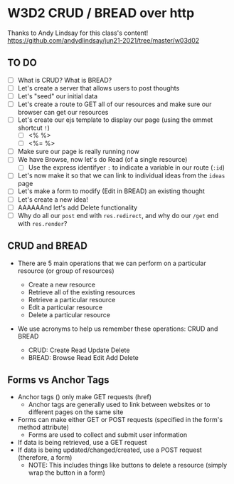 # W3D2 CRUD / BREAD over http

Thanks to Andy Lindsay for this class's content!
https://github.com/andydlindsay/jun21-2021/tree/master/w03d02

## TO DO

- [ ] What is CRUD? What is BREAD?
- [ ] Let's create a server that allows users to post thoughts
- [ ] Let's "seed" our initial data
- [ ] Let's create a route to GET all of our resources and make sure our browser can get our resources
- [ ] Let's create our ejs template to display our page (using the emmet shortcut `!`)
  - [ ] <% %>
  - [ ] <%= %>
- [ ] Make sure our page is really running now
- [ ] We have Browse, now let's do Read (of a single resource)
  - [ ] Use the express identifyer `:` to indicate a variable in our route (`:id`)
- [ ] Let's now make it so that we can link to individual ideas from the `ideas` page
- [ ] Let's make a form to modify (Edit in BREAD) an existing thought
- [ ] Let's create a new idea!
- [ ] AAAAAAnd let's add Delete functionality
- [ ] Why do all our `post` end with `res.redirect`, and why do our `/get` end with `res.render`?

## CRUD and BREAD

- There are 5 main operations that we can perform on a particular resource (or group of resources)

  - Create a new resource
  - Retrieve all of the existing resources
  - Retrieve a particular resource
  - Edit a particular resource
  - Delete a particular resource

- We use acronyms to help us remember these operations: CRUD and BREAD
  - CRUD: Create Read Update Delete
  - BREAD: Browse Read Edit Add Delete

## Forms vs Anchor Tags

- Anchor tags (<a></a>) only make GET requests (href)
  - Anchor tags are generally used to link between websites or to different pages on the same site
- Forms can make either GET or POST requests (specified in the form's method attribute)
  - Forms are used to collect and submit user information
- If data is being retrieved, use a GET request
- If data is being updated/changed/created, use a POST request (therefore, a form)
  - NOTE: This includes things like buttons to delete a resource (simply wrap the button in a form)
